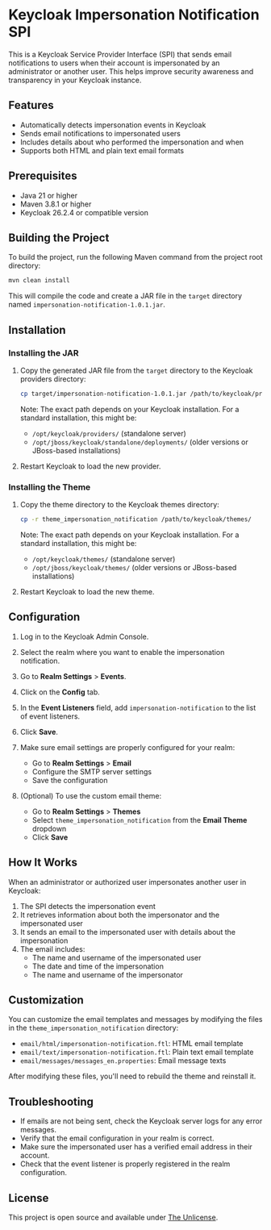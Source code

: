 # Keycloak Impersonation Notification SPI

This is a Keycloak Service Provider Interface (SPI) that sends email notifications to users when their account is impersonated by an administrator or another user. This helps improve security awareness and transparency in your Keycloak instance.

## Features

- Automatically detects impersonation events in Keycloak
- Sends email notifications to impersonated users
- Includes details about who performed the impersonation and when
- Supports both HTML and plain text email formats

## Prerequisites

- Java 21 or higher
- Maven 3.8.1 or higher
- Keycloak 26.2.4 or compatible version

## Building the Project

To build the project, run the following Maven command from the project root directory:

```bash
mvn clean install
```

This will compile the code and create a JAR file in the `target` directory named `impersonation-notification-1.0.1.jar`.

## Installation

### Installing the JAR

1. Copy the generated JAR file from the `target` directory to the Keycloak providers directory:

   ```bash
   cp target/impersonation-notification-1.0.1.jar /path/to/keycloak/providers/
   ```

   Note: The exact path depends on your Keycloak installation. For a standard installation, this might be:
   - `/opt/keycloak/providers/` (standalone server)
   - `/opt/jboss/keycloak/standalone/deployments/` (older versions or JBoss-based installations)

2. Restart Keycloak to load the new provider.

### Installing the Theme

1. Copy the theme directory to the Keycloak themes directory:

   ```bash
   cp -r theme_impersonation_notification /path/to/keycloak/themes/
   ```

   Note: The exact path depends on your Keycloak installation. For a standard installation, this might be:
   - `/opt/keycloak/themes/` (standalone server)
   - `/opt/jboss/keycloak/themes/` (older versions or JBoss-based installations)

2. Restart Keycloak to load the new theme.

## Configuration

1. Log in to the Keycloak Admin Console.

2. Select the realm where you want to enable the impersonation notification.

3. Go to **Realm Settings** > **Events**.

4. Click on the **Config** tab.

5. In the **Event Listeners** field, add `impersonation-notification` to the list of event listeners.

6. Click **Save**.

7. Make sure email settings are properly configured for your realm:
   - Go to **Realm Settings** > **Email**
   - Configure the SMTP server settings
   - Save the configuration

8. (Optional) To use the custom email theme:
   - Go to **Realm Settings** > **Themes**
   - Select `theme_impersonation_notification` from the **Email Theme** dropdown
   - Click **Save**

## How It Works

When an administrator or authorized user impersonates another user in Keycloak:

1. The SPI detects the impersonation event
2. It retrieves information about both the impersonator and the impersonated user
3. It sends an email to the impersonated user with details about the impersonation
4. The email includes:
   - The name and username of the impersonated user
   - The date and time of the impersonation
   - The name and username of the impersonator

## Customization

You can customize the email templates and messages by modifying the files in the `theme_impersonation_notification` directory:

- `email/html/impersonation-notification.ftl`: HTML email template
- `email/text/impersonation-notification.ftl`: Plain text email template
- `email/messages/messages_en.properties`: Email message texts

After modifying these files, you'll need to rebuild the theme and reinstall it.

## Troubleshooting

- If emails are not being sent, check the Keycloak server logs for any error messages.
- Verify that the email configuration in your realm is correct.
- Make sure the impersonated user has a verified email address in their account.
- Check that the event listener is properly registered in the realm configuration.

## License

This project is open source and available under [The Unlicense](https://unlicense.org).
